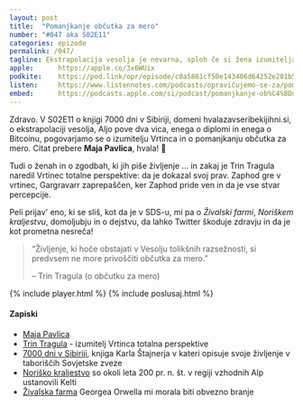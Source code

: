 ```yaml
---
layout: post
title:  "Pomanjkanje občutka za mero"
number: "#047 aka S02E11"
categories: epizode
permalink: /047/
tagline: Ekstrapolacija vesolja je nevarna, sploh če si žena izumitelja Vrtinca totalne perspektive. Mi pa o Živalski farmi, Noriškem kraljestvu in o dejstvu, da lahko Twitter škoduje zdravju! Citat prebere Maja Pavlica.
apple:		https://apple.co/3x6WUix
podkite:	https://pod.link/opr/episode/c0a5861cf50e143406d64252e201b5b0
listen:		https://www.listennotes.com/podcasts/opravičujemo-se-za/pomanjkanje-občutka-za-mero-JM_qo2Ficrx/embed/
embed:		https://podcasts.apple.com/si/podcast/pomanjkanje-ob%C4%8Dutka-za-mero/id1514750013?i=1000517691368
---
```


Zdravo. V S02E11 o knjigi 7000 dni v Sibiriji, domeni hvalazavseribekijihni.si, o ekstrapolaciji vesolja, Aljo pove dva vica, enega o diplomi in enega o Bitcoinu, pogovarjamo se o izumitelju Vrtinca in o pomanjkanju občutka za mero. Citat prebere **Maja Pavlica**, hvala! 🙏 

Tudi o ženah in o zgodbah, ki jih piše življenje ... in zakaj je Trin Tragula naredil Vrtinec totalne perspektive: da je dokazal svoj prav. Zaphod gre v vrtinec, Gargravarr zaprepaščen, ker Zaphod pride ven in da je vse stvar percepcije. 

Peli prijav' eno, ki se sliš, kot da je v SDS-u, mi pa o _Živalski farmi_, _Noriškem kraljestvu_, domoljubju in o dejstvu, da lahko Twitter škoduje zdravju in da je kot prometna nesreča! 

> “Življenje, ki hoče obstajati v Vesolju tolikšnih razsežnosti, si predvsem ne more privoščiti občutka za mero.” 
> 
> – Trin Tragula (o občutku za mero)


{% include player.html %}
{% include poslusaj.html %}

#### Zapiski

- [Maja Pavlica](https://twitter.com/majatutaja/)
- [Trin Tragula](https://hitchhikers.fandom.com/wiki/Trin_Tragula) - izumitelj Vrtinca totalna perspektive 
- [7000 dni v Sibiriji](https://sl.wikipedia.org/wiki/Sedem_tiso%C4%8D_dni_v_Sibiriji), knjiga Karla Štajnerja v kateri opisuje svoje življenje v taboriščih Sovjetske zveze
- [Noriško kraljestvo](https://sl.wikipedia.org/wiki/Nori%C5%A1ko_kraljestvo) so okoli leta 200 pr. n. št. v regiji vzhodnih Alp ustanovili Kelti
- [Živalska farma](https://sl.wikipedia.org/wiki/%C5%BDivalska_farma) Georgea Orwella mi morala biti obvezno branje 